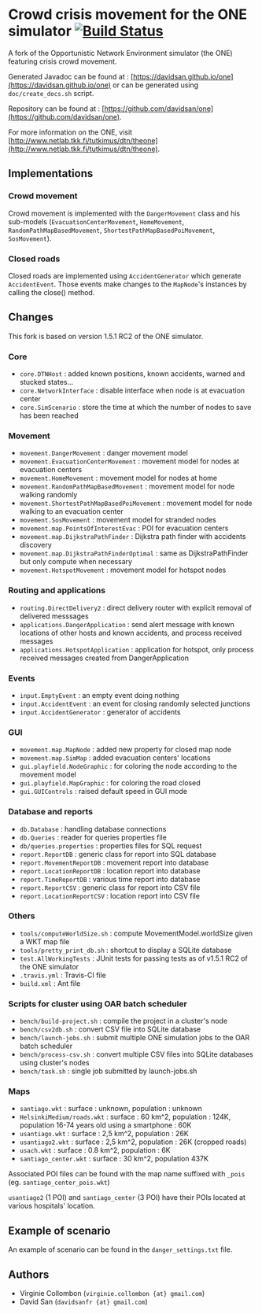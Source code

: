 # Crowd crisis movement for the ONE simulator [![Build Status](https://travis-ci.org/davidsan/one.png)](https://travis-ci.org/davidsan/one)


A fork of the Opportunistic Network Environment simulator (the ONE) featuring crisis crowd movement.

Generated Javadoc can be found at : [https://davidsan.github.io/one](https://davidsan.github.io/one) or can be generated using `doc/create_docs.sh` script.

Repository can be found at : [https://github.com/davidsan/one](https://github.com/davidsan/one).

For more information on the ONE, visit [http://www.netlab.tkk.fi/tutkimus/dtn/theone](http://www.netlab.tkk.fi/tutkimus/dtn/theone).


## Implementations
### Crowd movement
Crowd movement is implemented with the `DangerMovement` class and his sub-models (`EvacuationCenterMovement`, `HomeMovement`, `RandomPathMapBasedMovement`, `ShortestPathMapBasedPoiMovement`, `SosMovement`).

### Closed roads
Closed roads are implemented using `AccidentGenerator` which generate `AccidentEvent`. Those events make changes to the `MapNode`'s instances by calling the close() method.


## Changes
This fork is based on version 1.5.1 RC2 of the ONE simulator.

### Core
* `core.DTNHost` : added known positions, known accidents, warned and stucked states... 
* `core.NetworkInterface` : disable interface when node is at evacuation center
* `core.SimScenario` : store the time at which the number of nodes to save has been reached

### Movement
* `movement.DangerMovement` : danger movement model
* `movement.EvacuationCenterMovement` : movement model for nodes at evacuation centers
* `movement.HomeMovement` : movement model for nodes at home
* `movement.RandomPathMapBasedMovement` : movement model for node walking randomly
* `movement.ShortestPathMapBasedPoiMovement` : movement model for node walking to an evacuation center
* `movement.SosMovement` : movement model for stranded nodes
* `movement.map.PointsOfInterestEvac` : POI for evacuation centers
* `movement.map.DijkstraPathFinder` : Dijkstra path finder with accidents discovery
* `movement.map.DijkstraPathFinderOptimal` : same as DijkstraPathFinder but only compute when necessary
* `movement.HotspotMovement` : movement model for hotspot nodes

### Routing and applications
* `routing.DirectDelivery2` : direct delivery router with explicit removal of delivered messsages 
* `applications.DangerApplication` : send alert message with known locations of other hosts and known accidents, and process received messages
* `applications.HotspotApplication` : application for hotspot, only process received messages created from DangerApplication

### Events
* `input.EmptyEvent` : an empty event doing nothing
* `input.AccidentEvent` : an event for closing randomly selected junctions
* `input.AccidentGenerator` : generator of accidents

### GUI
* `movement.map.MapNode` : added new property for closed map node
* `movement.map.SimMap` : added evacuation centers' locations
* `gui.playfield.NodeGraphic` : for coloring the node according to the movement model
* `gui.playfield.MapGraphic` : for coloring the road closed
* `gui.GUIControls` : raised default speed in GUI mode 

### Database and reports
* `db.Database` : handling database connections
* `db.Queries` : reader for queries properties file
* `db/queries.properties` : properties files for SQL request
* `report.ReportDB` : generic class for report into SQL database
* `report.MovementReportDB` : movement report into database
* `report.LocationReportDB` : location report into database
* `report.TimeReportDB` : various time report into database
* `report.ReportCSV` : generic class for report into CSV file
* `report.LocationReportCSV` : location report into CSV file

### Others 
* `tools/computeWorldSize.sh` : compute MovementModel.worldSize given a WKT map file
* `tools/pretty_print_db.sh` : shortcut to display a SQLite database
* `test.AllWorkingTests` : JUnit tests for passing tests as of v1.5.1 RC2 of the ONE simulator
* `.travis.yml` : Travis-CI file
* `build.xml` : Ant file

### Scripts for cluster using OAR batch scheduler
* `bench/build-project.sh` : compile the project in a cluster's node
* `bench/csv2db.sh` : convert CSV file into SQLite database
* `bench/launch-jobs.sh` : submit multiple ONE simulation jobs to the OAR batch scheduler
* `bench/process-csv.sh` : convert multiple CSV files into SQLite databases using cluster's nodes
* `bench/task.sh` : single job submitted by launch-jobs.sh

### Maps
* `santiago.wkt` : surface : unknown, population : unknown
* `HelsinkiMedium/roads.wkt` : surface : 60 km^2, population : 124K, population 16-74 years old using a smartphone : 60K
* `usantiago.wkt` : surface : 2,5 km^2, population : 26K
* `usantiago2.wkt` : surface : 2,5 km^2, population : 26K (cropped roads)
* `usach.wkt` : surface : 0.8 km^2, population : 6K
* `santiago_center.wkt` : surface : 30 km^2, population 437K

Associated POI files can be found with the map name suffixed with `_pois` (eg. `santiago_center_pois.wkt`)

`usantiago2` (1 POI) and `santiago_center` (3 POI) have their POIs located at various hospitals' location. 



## Example of scenario
An example of scenario can be found in the `danger_settings.txt` file.


## Authors
* Virginie Collombon (`virginie.collombon {at} gmail.com`)
* David San (`davidsanfr {at} gmail.com`)
